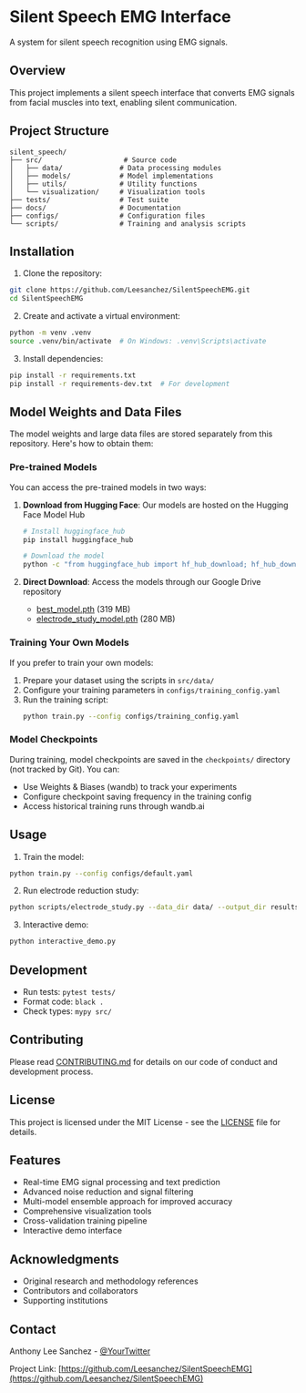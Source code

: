 # Silent Speech EMG Interface

A system for silent speech recognition using EMG signals.

## Overview
This project implements a silent speech interface that converts EMG signals from facial muscles into text, enabling silent communication.

## Project Structure
```
silent_speech/
├── src/                    # Source code
│   ├── data/              # Data processing modules
│   ├── models/            # Model implementations
│   ├── utils/             # Utility functions
│   └── visualization/     # Visualization tools
├── tests/                 # Test suite
├── docs/                  # Documentation
├── configs/               # Configuration files
└── scripts/               # Training and analysis scripts
```

## Installation
1. Clone the repository:
```bash
git clone https://github.com/Leesanchez/SilentSpeechEMG.git
cd SilentSpeechEMG
```

2. Create and activate a virtual environment:
```bash
python -m venv .venv
source .venv/bin/activate  # On Windows: .venv\Scripts\activate
```

3. Install dependencies:
```bash
pip install -r requirements.txt
pip install -r requirements-dev.txt  # For development
```

## Model Weights and Data Files
The model weights and large data files are stored separately from this repository. Here's how to obtain them:

### Pre-trained Models
You can access the pre-trained models in two ways:
1. **Download from Hugging Face**: Our models are hosted on the Hugging Face Model Hub
   ```bash
   # Install huggingface_hub
   pip install huggingface_hub
   
   # Download the model
   python -c "from huggingface_hub import hf_hub_download; hf_hub_download(repo_id='Leesanchez/SilentSpeechEMG', filename='best_model.pth')"
   ```

2. **Direct Download**: Access the models through our Google Drive repository
   - [best_model.pth](https://drive.google.com/drive/folders/your-folder-id) (319 MB)
   - [electrode_study_model.pth](https://drive.google.com/drive/folders/your-folder-id) (280 MB)

### Training Your Own Models
If you prefer to train your own models:
1. Prepare your dataset using the scripts in `src/data/`
2. Configure your training parameters in `configs/training_config.yaml`
3. Run the training script:
   ```bash
   python train.py --config configs/training_config.yaml
   ```

### Model Checkpoints
During training, model checkpoints are saved in the `checkpoints/` directory (not tracked by Git). You can:
- Use Weights & Biases (wandb) to track your experiments
- Configure checkpoint saving frequency in the training config
- Access historical training runs through wandb.ai

## Usage
1. Train the model:
```bash
python train.py --config configs/default.yaml
```

2. Run electrode reduction study:
```bash
python scripts/electrode_study.py --data_dir data/ --output_dir results/
```

3. Interactive demo:
```bash
python interactive_demo.py
```

## Development
- Run tests: `pytest tests/`
- Format code: `black .`
- Check types: `mypy src/`

## Contributing
Please read [CONTRIBUTING.md](docs/guides/CONTRIBUTING.md) for details on our code of conduct and development process.

## License
This project is licensed under the MIT License - see the [LICENSE](LICENSE) file for details.

## Features

- Real-time EMG signal processing and text prediction
- Advanced noise reduction and signal filtering
- Multi-model ensemble approach for improved accuracy
- Comprehensive visualization tools
- Cross-validation training pipeline
- Interactive demo interface

## Acknowledgments

- Original research and methodology references
- Contributors and collaborators
- Supporting institutions

## Contact

Anthony Lee Sanchez - [@YourTwitter](https://twitter.com/yourusername)

Project Link: [https://github.com/Leesanchez/SilentSpeechEMG](https://github.com/Leesanchez/SilentSpeechEMG)
